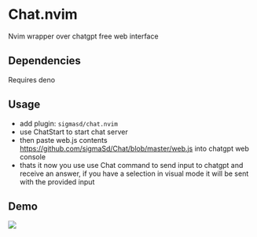 # Chat.nvim

Nvim wrapper over chatgpt free web interface

## Dependencies

Requires deno

## Usage

- add plugin: `sigmasd/chat.nvim`
- use ChatStart to start chat server
- then paste web.js contents https://github.com/sigmaSd/Chat/blob/master/web.js
  into chatgpt web console
- thats it now you use use Chat command to send input to chatgpt and receive an
  answer, if you have a selection in visual mode it will be sent with the
  provided input

## Demo

<img src="https://cdn.discordapp.com/attachments/983096812456017934/1082702845700214944/chat.nvim.gif"/>
